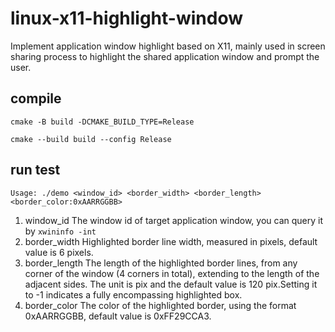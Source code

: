 # linux-x11-highlight-window
 Implement application window highlight based on X11, mainly used in screen sharing process to highlight the shared application window and prompt the user.

## compile

`cmake -B build -DCMAKE_BUILD_TYPE=Release`

`cmake --build build --config Release`


## run test
```
Usage: ./demo <window_id> <border_width> <border_length> <border_color:0xAARRGGBB>
```
1. window_id
The window id of target application window, you can query it by `xwininfo -int`
2. border_width
Highlighted border line width, measured in pixels, default value is 6 pixels.
3. border_length
The length of the highlighted border lines, from any corner of the window (4 corners in total), extending to the length of the adjacent sides. The unit is pix and the default value is 120 pix.Setting it to -1 indicates a fully encompassing highlighted box.
4. border_color
The color of the highlighted border, using the format 0xAARRGGBB, default value is 0xFF29CCA3.